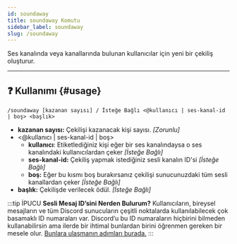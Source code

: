 ```yaml
---
id: soundaway
title: soundaway Komutu
sidebar_label: soundaway
slug: /soundaway
---
```

Ses kanalında veya kanallarında bulunan kullanıcılar için yeni bir çekiliş oluşturur.

---

## ❓ Kullanımı {#usage}

`/soundaway [kazanan sayısı] / İsteğe Bağlı <@kullanıcı | ses-kanal-id | boş> <başlık>`

- **kazanan sayısı:** Çekilişi kazanacak kişi sayısı. *[Zorunlu]*
- <@kullanıcı | ses-kanal-id | boş>
  * **kullanıcı**: Etiketlediğiniz kişi eğer bir ses kanalındaysa o ses kanalındaki kullanıcılardan çeker *[İsteğe Bağlı]*
  * **ses-kanal-id:** Çekiliş yapmak istediğiniz sesli kanalın ID'si *[İsteğe Bağlı]*
  * **boş:** Eğer bu kısmı boş burakırsanız çekilişi sunucunuzdaki tüm sesli kanallardan çeker *[İsteğe Bağlı]*
- **başlık:** Çekilişde verilecek ödül. *[İsteğe Bağlı]*

:::tip İPUCU
**Sesli Mesaj ID’sini Nerden Bulurum?** Kullanıcıların, bireysel mesajların ve tüm Discord sunucuların çeşitli
noktalarda kullanılabilecek çok basamaklı ID numaraları var. Discord’u bu ID numaraların hiçbirini bilmeden
kullanabilirsin ama ilerde bir ihtimal bunlardan birini öğrenmen gereken bir mesele
olur. [Bunlara ulaşmanın adımları burada.](https://support.discord.com/hc/tr/articles/206346498-Kullan%C4%B1c%C4%B1-Sunucu-Mesaj-ID-sini-Nerden-Bulurum-)
:::
